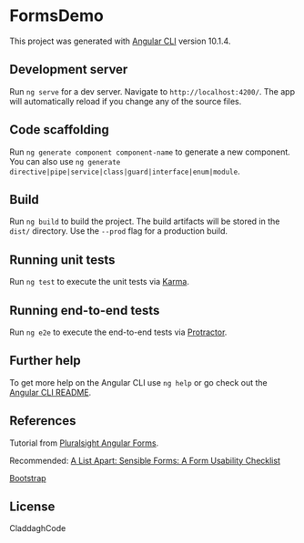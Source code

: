 # FormsDemo

This project was generated with [Angular CLI](https://github.com/angular/angular-cli) version 10.1.4.


## Development server

Run `ng serve` for a dev server. Navigate to `http://localhost:4200/`. The app will automatically reload if you change any of the source files.

## Code scaffolding

Run `ng generate component component-name` to generate a new component. You can also use `ng generate directive|pipe|service|class|guard|interface|enum|module`.

## Build

Run `ng build` to build the project. The build artifacts will be stored in the `dist/` directory. Use the `--prod` flag for a production build.

## Running unit tests

Run `ng test` to execute the unit tests via [Karma](https://karma-runner.github.io).

## Running end-to-end tests

Run `ng e2e` to execute the end-to-end tests via [Protractor](http://www.protractortest.org/).

## Further help

To get more help on the Angular CLI use `ng help` or go check out the [Angular CLI README](https://github.com/angular/angular-cli/blob/master/README.md).

## References
Tutorial from [Pluralsight Angular Forms](https://app.pluralsight.com/library/courses/angular-forms).

Recommended: [A List Apart: Sensible Forms: A Form Usability Checklist](http://www.alistapart.com/articles/sensibleforms/)

[Bootstrap](https://getbootstrap.com/docs/5.0/getting-started/introduction/)

## License
CladdaghCode
